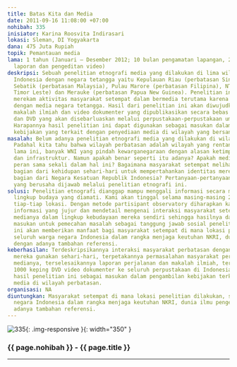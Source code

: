 ```yaml
---
title: Batas Kita dan Media
date: 2011-09-16 11:08:00 +07:00
nohibah: 335
inisiator: Karina Roosvita Indirasari
lokasi: Sleman, DI Yogyakarta
dana: 475 Juta Rupiah
topik: Pemantauan media
lama: 1 tahun (Januari – Desember 2012; 10 bulan pengamatan lapangan, 2 bulan penyelesaian
  laporan dan pengeditan video)
deskripsi: Sebuah penelitian etnografi media yang dilakukan di lima wilayah perbatasan
  Indonesia dengan negara tetangga yaitu Kepulauan Riau (perbatasan Singapura), Pulau
  Sebatik (perbatasan Malaysia), Pulau Marore (perbatasan Filipina), NTT (perbatasan
  Timor Leste) dan Merauke (perbatasan Papua New Guinea). Penelitian ini berusaha
  merekam aktivitas masyarakat setempat dalam bermedia terutama karena interaksinya
  dengan media negara tetangga. Hasil dari penelitian ini akan diwujudkan dalam bentuk
  makalah ilmiah dan video dokumenter yang dipublikasikan secara bebas melalui Youtube
  dan DVD yang akan disebarluaskan melalui perpustakaan-perpustakaan umum maupun alternatif.
  Harapannya hasil penelitian ini dapat digunakan sebagai masukan dalam pengambilan
  kebijakan yang terkait dengan penyediaan media di wilayah yang bersangkutan.
masalah: Belum adanya penelitian etnografi media yang dilakukan di wilayah perbatasan.
  Padahal kita tahu bahwa wilayah perbatasan adalah wilayah yang rentan konflik. Belum
  lama ini, banyak WNI yang pindah kewarganegaraan dengan alasan ketimpangan fasilitas
  dan infrastruktur. Namun apakah benar seperti itu adanya? Apakah media tidak mempunyai
  peran sama sekali dalam hal ini? Bagaimana masyarakat setempat melihat media sebagai
  bagian dari kehidupan sehari-hari untuk mempertahankan identitas mereka sebagai
  bagian dari Negara Kesatuan Republik Indonesia? Pertanyaan-pertanyaan tersebutlah
  yang berusaha dijawab melalui penelitian etnografi ini.
solusi: Penelitian etnografi dianggap mampu menggali informasi secara mendalam dalam
  lingkup budaya yang diamati. Kami akan tinggal selama masing-masing 2 bulan pada
  tiap-tiap lokasi. Dengan metode partisipant observatory diharapkan kami bisa menghasilkan
  informasi yang jujur dan mendetail mengenai interaksi masyarakat setempat dengan
  medianya dalam lingkup kebudayaan mereka sendiri sehingga hasilnya dapat dijadikan
  masukan untuk pemecahan masalah sebagai tanggung jawab sosial penelitian. Proyek
  ini akan memberikan manfaat bagi masyarakat setempat di mana lokasi penelitian dilakukan,
  seluruh warga negara Indonesia dalam rangka menjaga keutuhan NKRI, dunia ilmu pengetahuan
  dengan adanya tambahan referensi.
keberhasilan: Terdeskripsikannya interaksi masyarakat perbatasan dengan media yang
  mereka gunakan sehari-hari, terpetakannya permasalahan masyarakat perbatasan dengan
  medianya, terselesaikannya laporan perjalanan dan makalah ilmiah, terdistribusikannya
  1000 keping DVD video dokumenter ke seluruh perpustakaan di Indonesia, dijadikannya
  hasil penelitian ini sebagai masukan dalam pengambilan kebijakan terkait penyediaan
  media di wilayah perbatasan.
organisasi: NA
diuntungkan: Masyarakat setempat di mana lokasi penelitian dilakukan, seluruh warga
  negara Indonesia dalam rangka menjaga keutuhan NKRI, dunia ilmu pengetahuan dengan
  adanya tambahan referensi.
---
```


![335](/static/img/hibahcmb/335.png){: .img-responsive }{: width="350" }

### {{ page.nohibah }} - {{ page.title }}

---
